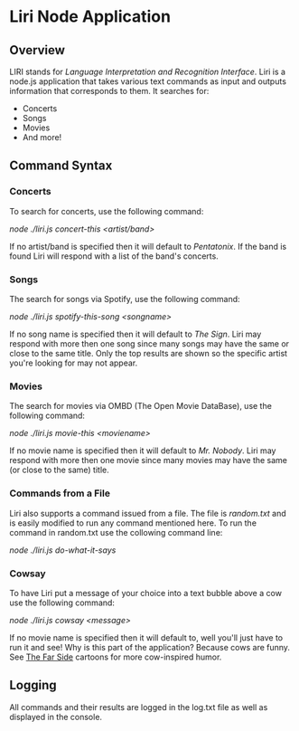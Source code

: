 # Liri Node Application

## Overview
LIRI stands for _Language Interpretation and Recognition Interface_. Liri is a node.js application that takes various text commands as input and outputs information that corresponds to them. It searches for:

* Concerts
* Songs
* Movies
* And more!

## Command Syntax

### Concerts
To search for concerts, use the following command:

_node ./liri.js concert-this <artist/band>_

If no artist/band is specified then it will default to _Pentatonix_. If the band is found Liri will respond with a list of the band's concerts.

### Songs
The search for songs via Spotify, use the following command:

_node ./liri.js spotify-this-song \<songname>_

If no song name is specified then it will default to _The Sign_. Liri may respond with more then one song since many songs may have the same or close to the same title. Only  the top results are shown so the specific artist you're looking for may not appear.

### Movies
The search for movies via OMBD (The Open Movie DataBase), use the following command:

_node ./liri.js movie-this \<moviename>_

If no movie name is specified then it will default to _Mr. Nobody_. Liri may respond with more then one movie since many movies may have the same (or close to the same) title. 

### Commands from a File
Liri also supports a command issued from a file. The file is _random.txt_ and is easily modified to run any command mentioned here. To run the command in random.txt use the collowing command line:

_node ./liri.js do-what-it-says_

### Cowsay
To have Liri put a message of your choice into a text bubble above a cow use the following command:

_node ./liri.js cowsay \<message>_

If no movie name is specified then it will default to, well you'll just have to run it and see! Why is this part of the application? Because cows are funny. See [The Far Side](http://www.thefarside.com/) cartoons for more cow-inspired humor. 

## Logging
All commands and their results are logged in the log.txt file as well as displayed in the console. 